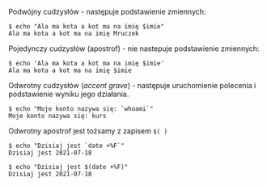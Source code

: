 Podwójny cudzysłów - następuje podstawienie zmiennych:

```
$ echo "Ala ma kota a kot ma na imię $imie"
Ala ma kota a kot ma na imię Mruczek
```

Pojedynczy cudzysłów (apostrof) - nie nastepuje podstawienie zmiennych:
```
$ echo 'Ala ma kota a kot ma na imię $imie'
Ala ma kota a kot ma na imię $imie
```

Odwrotny cudzysłów (*accent grave*) - następuje uruchomienie polecenia i podstawienie wyniku jego działania.

```
$ echo "Moje konto nazywa się: `whoami`"
Moje konto nazywa się: kurs
```

Odwrotny apostrof jest tożsamy z zapisem `$( )`

```
$ echo "Dzisiaj jest `date +%F`"
Dzisiaj jest 2021-07-18

$ echo "Dzisiaj jest $(date +%F)"
Dzisiaj jest 2021-07-18
```

